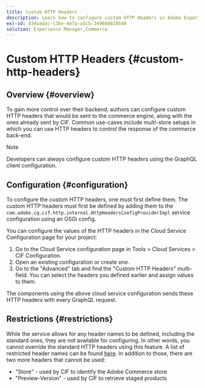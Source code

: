```yaml
---
title: Custom HTTP Headers
description: Learn how to configure custom HTTP Headers in Adobe Experience Manager Commerce.
exl-id: 834aadac-c3be-4e7a-a3cb-349608810b40
solution: Experience Manager,Commerce
---
```

# Custom HTTP Headers {#custom-http-headers}

## Overview {#overview}

To gain more control over their backend, authors can configure custom HTTP headers that would be sent to the commerce engine, along with the ones already sent by CIF. Common use-cases include multi-store setups in which you can use HTTP headers to control the response of the commerce back-end.

>[!NOTE]
>
>Developers can always configure custom HTTP headers using the GraphQL client configuration.
>

## Configuration {#configuration}

To configure the custom HTTP headers, one must first define them. The custom HTTP headers must first be defined by adding them to the `com.adobe.cq.cif.http.internal.HttpHeadersConfigProviderImpl` service configuration using an OSGi config.

You can configure the values of the HTTP headers in the Cloud Service Configuration page for your project:

1. Go to the Cloud Service configuration page in Tools > Cloud Services > CIF Configuration.
1. Open an existing configuration or create one.
1. Go to the "Advanced" tab and find the "Custom HTTP Headers" multi-field. You can select the headers you defined earlier and assign values to them.

The components using the above cloud service configuration sends these HTTP headers with every GraphQL request.

## Restrictions {#restrictions}

While the service allows for any header names to be defined, including the standard ones, they are not available for configuring. In other words, you cannot override the standard HTTP headers using this feature. A list of restricted header names can be found [here](https://developer.mozilla.org/en-US/docs/Web/HTTP/Headers). In addition to those, there are two more headers that cannot be used:

* "Store" - used by CIF to identify the Adobe Commerce store
* "Preview-Version" - used by CIF to retrieve staged products
